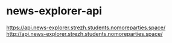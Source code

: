 # news-explorer-api
https://api.news-explorer.strezh.students.nomoreparties.space/
http://api.news-explorer.strezh.students.nomoreparties.space/
